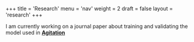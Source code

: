 +++
title = 'Research'
menu = 'nav'
weight = 2
draft = false
layout = 'research'
+++


I am currently working on a journal paper about training and validating the model used in [**Agitation**](https://github.com/Neuro-iX/agitation)